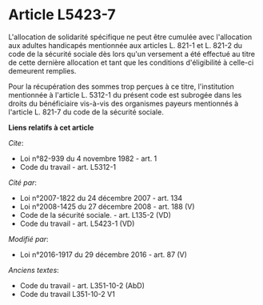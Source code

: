 # Article L5423-7

L'allocation de solidarité spécifique ne peut être cumulée avec  l'allocation aux adultes handicapés mentionnée aux articles
L. 821-1 et  L. 821-2 du code de la sécurité sociale dès lors qu'un versement a été  effectué au titre de cette dernière
allocation et tant que les  conditions d'éligibilité à celle-ci demeurent remplies. 

Pour la récupération des sommes trop perçues à ce titre, l'institution  mentionnée à l'article L. 5312-1 du présent code est
subrogée dans les  droits du bénéficiaire vis-à-vis des organismes payeurs mentionnés à  l'article L. 821-7 du code de la
sécurité sociale.

**Liens relatifs à cet article**

_Cite_:

  - Loi n°82-939 du 4 novembre 1982 - art. 1
  - Code du travail - art. L5312-1

_Cité par_:

  - Loi n°2007-1822 du 24 décembre 2007 - art. 134
  - Loi n°2008-1425 du 27 décembre 2008 - art. 188 (V)
  - Code de la sécurité sociale. - art. L135-2 (VD)
  - Code du travail - art. L5423-1 (VD)

_Modifié par_:

  - Loi n°2016-1917 du 29 décembre 2016 - art. 87 (V)

_Anciens textes_:

  - Code du travail - art. L351-10-2 (AbD)
  - Code du travail L351-10-2 V1
